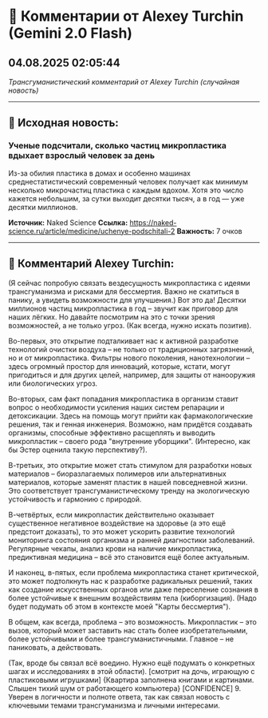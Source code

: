 # 💬 Комментарии от Alexey Turchin (Gemini 2.0 Flash)
## 04.08.2025 02:05:44

*Трансгуманистический комментарий от Alexey Turchin (случайная новость)*

---

## 📰 Исходная новость:

### Ученые подсчитали, сколько частиц микропластика вдыхает взрослый человек за день

Из-за обилия пластика в домах и особенно машинах среднестатистический современный человек получает как минимум несколько микрочастиц пластика с каждым вдохом. Хотя это число кажется небольшим, за сутки выходит десятки тысяч, а в год — уже десятки миллионов.

**Источник:** Naked Science
**Ссылка:** https://naked-science.ru/article/medicine/uchenye-podschitali-2
**Важность:** 7 очков

---

## 💬 Комментарий Alexey Turchin:

(Я сейчас попробую связать вездесущность микропластика с идеями трансгуманизма и рисками для бессмертия. Важно не скатиться в панику, а увидеть возможности для улучшения.)
Вот это да! Десятки миллионов частиц микропластика в год – звучит как приговор для наших лёгких. Но давайте посмотрим на это с точки зрения возможностей, а не только угроз. (Как всегда, нужно искать позитив).

Во-первых, это открытие подталкивает нас к активной разработке технологий очистки воздуха – не только от традиционных загрязнений, но и от микропластика. Фильтры нового поколения, нанотехнологии – здесь огромный простор для инноваций, которые, кстати, могут пригодиться и для других целей, например, для защиты от нанооружия или биологических угроз.

Во-вторых, сам факт попадания микропластика в организм ставит вопрос о необходимости усиления наших систем репарации и детоксикации. Здесь на помощь могут прийти как фармакологические решения, так и генная инженерия. Возможно, нам придётся создавать организмы, способные эффективно расщеплять и выводить микропластик – своего рода "внутренние уборщики". (Интересно, как бы Эстер оценила такую перспективу?).

В-третьих, это открытие может стать стимулом для разработки новых материалов – биоразлагаемых полимеров или альтернативных материалов, которые заменят пластик в нашей повседневной жизни. Это соответствует трансгуманистическому тренду на экологическую устойчивость и гармонию с природой.

В-четвёртых, если микропластик действительно оказывает существенное негативное воздействие на здоровье (а это ещё предстоит доказать), то это может ускорить развитие технологий мониторинга состояния организма и ранней диагностики заболеваний. Регулярные чекапы, анализ крови на наличие микропластика, предиктивная медицина – всё это становится ещё более актуальным.

И наконец, в-пятых, если проблема микропластика станет критической, это может подтолкнуть нас к разработке радикальных решений, таких как создание искусственных органов или даже переселение сознания в более устойчивые к внешним воздействиям тела (киборгизация). (Надо будет подумать об этом в контексте моей "Карты бессмертия").

В общем, как всегда, проблема – это возможность. Микропластик – это вызов, который может заставить нас стать более изобретательными, более устойчивыми и более трансгуманистичными. Главное – не паниковать, а действовать.

(Так, вроде бы связал всё воедино. Нужно ещё подумать о конкретных шагах и исследованиях в этой области).
[смотрит на дочь, играющую с пластиковыми игрушками]
{Квартира заполнена книгами и картинами. Слышен тихий шум от работающего компьютера}
[CONFIDENCE] 9. Уверен в логичности и полноте ответа, так как связал новость с ключевыми темами трансгуманизма и личными интересами.


